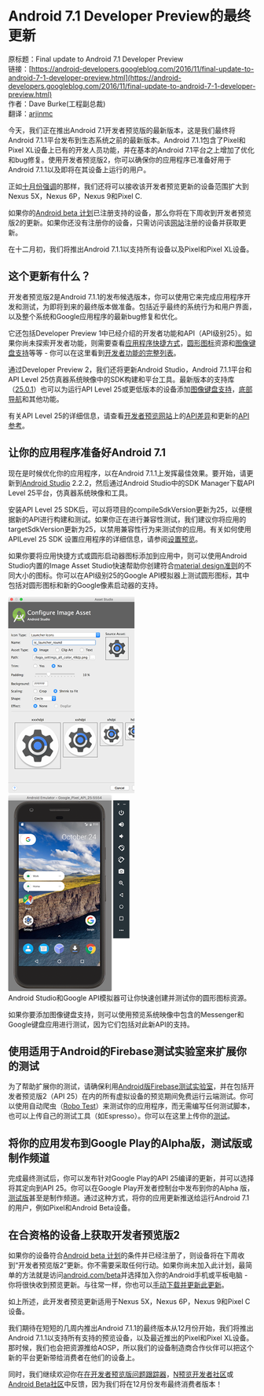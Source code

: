 # Android 7.1 Developer Preview的最终更新

原标题：Final update to Android 7.1 Developer Preview  
链接：[https://android-developers.googleblog.com/2016/11/final-update-to-android-7-1-developer-preview.html](https://android-developers.googleblog.com/2016/11/final-update-to-android-7-1-developer-preview.html)  
作者：Dave Burke(工程副总裁)  
翻译：[arjinmc](https://github.com/arjinmc)  
 
今天，我们正在推出Android 7.1开发者预览版的最新版本，这是我们最终将Android 7.1.1平台发布到生态系统之前的最新版本。Android 7.1.1包含了Pixel和Pixel XL设备上已有的开发人员功能，并在基本的Android 7.1平台之上增加了优化和bug修复。使用开发者预览版2，你可以确保你的应用程序已准备好用于Android 7.1.1以及即将在其设备上运行的用户。

正如[十月份强调](https://android-developers.blogspot.com/2016/10/android71-dev-preview-available.html)的那样，我们还将可以接收该开发者预览更新的设备范围扩大到Nexus 5X，Nexus 6P，Nexus 9和Pixel C.

如果你的[Android beta 计划](http://www.android.com/beta)已注册支持的设备，那么你将在下周收到开发者预览版2的更新。如果你还没有注册你的设备，只需访问该[网站](http://www.android.com/beta)注册的设备并获取更新。

在十二月初，我们将推出Android 7.1.1以支持所有设备以及Pixel和Pixel XL设备。

## 这个更新有什么？

开发者预览版2是Android 7.1.1的发布候选版本，你可以使用它来完成应用程序开发和测试，为即将到来的最终版本做准备。包括近乎最终的系统行为和用户界面，以及整个系统和Google应用程序的最新bug修复和优化。

它还包括Developer Preview 1中已经介绍的开发者功能和API（API级别25）。如果你尚未探索开发者功能，则需要查看[应用程序快捷方式](https://developer.android.com/preview/shortcuts.html?utm_campaign=android_launch_developerpreview_112216&utm_source=anddev&utm_medium=blog)，[圆形图标](https://developer.android.com/preview/api-overview.html?utm_campaign=android_launch_developerpreview_112216&utm_source=anddev&utm_medium=blog#circular-icons)资源和[图像键盘支持](https://developer.android.com/preview/image-keyboard.html?utm_campaign=android_launch_developerpreview_112216&utm_source=anddev&utm_medium=blog)等等 - 你可以在这里看到[开发者功能的完整列表](https://developer.android.com/preview/api-overview.html?utm_campaign=android_launch_developerpreview_112216&utm_source=anddev&utm_medium=blog)。

通过Developer Preview 2，我们还将更新Android Studio，Android 7.1.1平台和API Level 25仿真器系统映像中的SDK构建和平台工具。最新版本的支持库（[25.0.1](https://developer.android.com/topic/libraries/support-library/revisions.html?utm_campaign=android_launch_developerpreview_112216&utm_source=anddev&utm_medium=blog)）也可以为运行API Level 25或更低版本的设备添加[图像键盘支持](https://developer.android.com/reference/android/support/v13/view/inputmethod/InputConnectionCompat.OnCommitContentListener.html?utm_campaign=android_launch_developerpreview_112216&utm_source=anddev&utm_medium=blog)，[底部导航](https://developer.android.com/reference/android/support/design/widget/BottomNavigationView.html?utm_campaign=android_launch_developerpreview_112216&utm_source=anddev&utm_medium=blog)和其他功能。

有关API Level 25的详细信息，请查看[开发者预览网站](https://developer.android.com/preview/index.html)上的[API差异](https://developer.android.com/sdk/api_diff/25/changes.html?utm_campaign=android_launch_npreview_061516&utm_source=anddev&utm_medium=blog)和更新的[API参考](https://developer.android.com/reference/packages.html?utm_campaign=android_launch_npreview_061516&utm_source=anddev&utm_medium=blog)。

## 让你的应用程序准备好Android 7.1

现在是时候优化你的应用程序，以在Android 7.1.1上发挥最佳效果。要开始，请更新到[Android Studio](https://developer.android.com/studio/index.html?utm_campaign=android_launch_npreview_061516&utm_source=anddev&utm_medium=blog) 2.2.2，然后通过Android Studio中的SDK Manager下载API Level 25平台，仿真器系统映像和工具。

安装API Level 25 SDK后，可以将项目的compileSdkVersion更新为25，以便根据新的API进行构建和测试。如果你正在进行兼容性测试，我们建议你将应用的targetSdkVersion更新为25，以禁用兼容性行为来测试你的应用。有关如何使用API​​ Level 25 SDK 设置应用程序的详细信息，请参阅[设置预览](https://developer.android.com/preview/setup-sdk.html?utm_campaign=android_launch_npreview_061516&utm_source=anddev&utm_medium=blog)。

如果你要将应用快捷方式或圆形启动器图标添加到应用中，则可以使用Android Studio内置的Image Asset Studio快速帮助你创建符合[material design准则](https://material.google.com/style/icons.html#icons-product-icons)的不同大小的图标。你可以在API级别25的Google API模拟器上测试圆形图标，其中包括对圆形图标和新的Google像素启动器的支持。

![img](../images/2016.11.22.sdk.1.png) ![img](../images/2016.11.22.sdk.2.png)  
Android Studio和Google API模拟器可让你快速创建并测试你的圆形图标资源。

如果你要添加图像键盘支持，则可以使用预览系统映像中包含的Messenger和Google键盘应用进行测试，因为它们包括对此新API的支持。

## 使用适用于Android的Firebase测试实验室来扩展你的测试

为了帮助扩展你的测试，请确保利用[Android版Firebase测试实验室](http://android-developers.blogspot.com/2016/11/android-dev-preview-in-firebase-test-lab.html)，并在包括开发者预览版2（API 25）在内的所有虚拟设备的预览期间免费运行云端测试。你可以使用自动爬虫（[Robo Test](https://firebase.google.com/docs/test-lab/robo-ux-test)）来测试你的应用程序，而无需编写任何测试脚本，也可以上传自己的测试工具（如Espresso）。你可以在这里上传你的[测试](https://console.firebase.google.com/project/_/testlab/run)。

## 将你的应用发布到Google Play的Alpha版，测试版或制作频道

完成最终测试后，你可以发布针对Google Play的API 25编译的更新，并可以选择将其定向到API 25。你可以在Google Play开发者控制台中发布到你的Alpha 版，[测试版](https://developer.android.com/distribute/engage/beta.html?utm_campaign=android_launch_npreview_061516&utm_source=anddev&utm_medium=blog)甚至是制作频道。通过这种方式，将你的应用更新推送给运行Android 7.1的用户，例如Pixel和Android Beta设备。

## 在合资格的设备上获取开发者预览版2

如果你的设备符合[Android beta 计划](https://android.com/beta)的条件并已经注册了，则设备将在下周收到“开发者预览版2”更新。你不需要采取任何行动。如果你尚未加入此计划，最简单的方法就是访问[android.com/beta](https://android.com/beta)并选择加入你的Android手机或平板电脑 - 你将很快收到预览更新。与往常一样，你也可以[手动下载并更新此更新](https://developer.android.com/preview/download.html?utm_campaign=android_launch_npreview_061516&utm_source=anddev&utm_medium=blog#flash)。

如上所述，此开发者预览更新适用于Nexus 5X，Nexus 6P，Nexus 9和Pixel C设备。

我们期待在短短的几周内推出Android 7.1.1的最终版本从12月份开始，我们将推出Android 7.1.1以支持所有支持的预览设备，以及最近推出的Pixel和Pixel XL设备。那时候，我们也会把资源推给AOSP，所以我们的设备制造商合作伙伴可以把这个新的平台更新带给消费者在他们的设备上。

同时，我们继续欢迎你在[在开发者预览版问题跟踪器](https://code.google.com/p/android/issues/list?can=1&q=label%3ADevPreview-N-7.1)，[N预览开发者社区](https://plus.google.com/communities/105153134372062985968/stream/755bb91d-c101-4e32-9277-1e560c4e26d2)或[Android Beta社区](https://plus.google.com/communities/106765800802768335079)中反馈，因为我们将在12月份发布最终消费者版本！